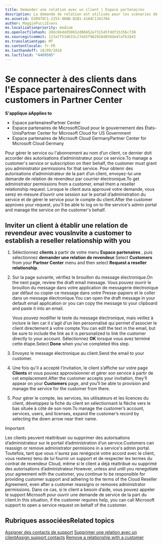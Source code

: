 ```yaml
---
title: Demander une relation avec un client | Espace partenaires
description: La demande de relation est utilisée pour les scénarios de type Multipartenaire et Multicanal. Elle est également utile si un client supprime vos privilèges d’administration délégués et si vous devez les restaurer pour fournir des services d’approvisionnement ou de support.
ms.assetid: E3D979C1-2253-408B-82B1-4104C1341704
author: MaggiePucciEvans
ms.localizationpriority: medium
ms.openlocfilehash: 28dc6bddd50b52d06652e731545fddf15156c738
ms.sourcegitcommit: 123a7f53d633c27eb5f982926d856de47afb1042
ms.translationtype: MT
ms.contentlocale: fr-FR
ms.lasthandoff: 10/09/2018
ms.locfileid: "4489505"
---
```

# <a name="connect-with-customers-in-partner-center"></a><span data-ttu-id="c3538-104">Se connecter à des clients dans l'Espace partenaires</span><span class="sxs-lookup"><span data-stu-id="c3538-104">Connect with customers in Partner Center</span></span>

**<span data-ttu-id="c3538-105">S'applique à</span><span class="sxs-lookup"><span data-stu-id="c3538-105">Applies to</span></span>**

-  <span data-ttu-id="c3538-106">Espace partenaires</span><span class="sxs-lookup"><span data-stu-id="c3538-106">Partner Center</span></span>
-  <span data-ttu-id="c3538-107">Espace partenaires de MicrosoftCloud pour le gouvernement des États-Unis</span><span class="sxs-lookup"><span data-stu-id="c3538-107">Partner Center for Microsoft Cloud for US Government</span></span>
-  <span data-ttu-id="c3538-108">Espace partenaires de Microsoft Cloud Germany</span><span class="sxs-lookup"><span data-stu-id="c3538-108">Partner Center for Microsoft Cloud Germany</span></span>

<span data-ttu-id="c3538-109">Pour gérer le service ou l'abonnement au nom d’un client, ce dernier doit accorder des autorisations d’administrateur pour ce service.</span><span class="sxs-lookup"><span data-stu-id="c3538-109">To manage a customer's service or subscription on their behalf, the customer must grant you administrator permissions for that service.</span></span> <span data-ttu-id="c3538-110">Pour obtenir des autorisations d’administrateur de la part d’un client, envoyez-lui une demande de relation de revendeur par courrier électronique.</span><span class="sxs-lookup"><span data-stu-id="c3538-110">To get administrator permissions from a customer, email them a reseller relationship request.</span></span> <span data-ttu-id="c3538-111">Lorsque le client aura approuvé votre demande, vous serez en mesure d’ouvrir une session sur le portail d’administration du service et de gérer le service pour le compte du client.</span><span class="sxs-lookup"><span data-stu-id="c3538-111">After the customer approves your request, you'll be able to log on to the service's admin portal and manage the service on the customer's behalf.</span></span> 

## <a name="invite-a-customer-to-establish-a-reseller-relationship-with-you"></a><span data-ttu-id="c3538-112">Inviter un client à établir une relation de revendeur avec vous</span><span class="sxs-lookup"><span data-stu-id="c3538-112">Invite a customer to establish a reseller relationship with you</span></span>

1.  <span data-ttu-id="c3538-113">Sélectionnez **clients** à partir de votre menu **Espace partenaires** , puis sélectionnez **demander une relation de revendeur**.</span><span class="sxs-lookup"><span data-stu-id="c3538-113">Select **Customers** from your **Partner Center** menu and then select **Request a reseller relationship**.</span></span>

2.  <span data-ttu-id="c3538-114">Sur la page suivante, vérifiez le brouillon du message électronique.</span><span class="sxs-lookup"><span data-stu-id="c3538-114">On the next page, review the draft email message.</span></span> <span data-ttu-id="c3538-115">Vous pouvez ouvrir le brouillon du message dans votre application de messagerie électronique par défaut ou copier ce message dans votre Presse-papiers et le coller dans un message électronique.</span><span class="sxs-lookup"><span data-stu-id="c3538-115">You can open the draft message in your default email application or you can copy the message to your clipboard and paste it into an email.</span></span> 

    <span data-ttu-id="c3538-116">Vous pouvez modifier le texte du message électronique, mais veillez à inclure le lien car il s'agit d'un lien personnalisé qui permet d'associer le client directement à votre compte.</span><span class="sxs-lookup"><span data-stu-id="c3538-116">You can edit the text in the email, but be sure to include the link as it is personalized to link the customer directly to your account.</span></span> <span data-ttu-id="c3538-117">Sélectionnez **OK** lorsque vous avez terminé cette étape.</span><span class="sxs-lookup"><span data-stu-id="c3538-117">Select **Done** when you’ve completed this step.</span></span>

3.  <span data-ttu-id="c3538-118">Envoyez le message électronique au client.</span><span class="sxs-lookup"><span data-stu-id="c3538-118">Send the email to your customer.</span></span>

4.  <span data-ttu-id="c3538-119">Une fois qu'il a accepté l’invitation, le client s’affiche sur votre page **Clients** et vous pouvez approvisionner et gérer son service à partir de cet emplacement.</span><span class="sxs-lookup"><span data-stu-id="c3538-119">After the customer accepts your invitation, they'll appear on your **Customers** page, and you'll be able to provision and manage the service for the customer from there.</span></span>

 
5.  <span data-ttu-id="c3538-120">Pour gérer le compte, les services, les utilisateurs et les licences du client, développez la fiche du client en sélectionnant la flèche vers le bas située à côté de son nom.</span><span class="sxs-lookup"><span data-stu-id="c3538-120">To manage the customer’s account, services, users, and licenses, expand the customer’s record by selecting the down arrow near their name.</span></span>


> [!IMPORTANT]  
> <span data-ttu-id="c3538-121">Les clients peuvent réattribuer ou supprimer des autorisations d’administrateur sur le portail d’administration d’un service.</span><span class="sxs-lookup"><span data-stu-id="c3538-121">Customers can reassign or remove administrator permisions in a service's admin portal.</span></span> <span data-ttu-id="c3538-122">Toutefois, tant que vous n'aurez pas renégocié votre accord avec le client, vous resterez tenu de lui fournir un support et de respecter les termes du contrat de revendeur Cloud, même si le client a déjà réattribué ou supprimé des autorisations d’administrateur.</span><span class="sxs-lookup"><span data-stu-id="c3538-122">However, unless and until you renegotiate your agreement with the customer, you continue to be responsible for providing customer support and adhering to the terms of the Cloud Reseller Agreement, even after a customer reassigns or removes administrator permissions.</span></span> <span data-ttu-id="c3538-123">Dans ce cas, si le client a besoin d’aide, vous pouvez appeler le support Microsoft pour ouvrir une demande de service de la part du client.</span><span class="sxs-lookup"><span data-stu-id="c3538-123">In this situation, if the customer requires help, you can call Microsoft support to open a service request on behalf of the customer.</span></span>

## <a name="related-topics"></a><span data-ttu-id="c3538-124">Rubriques associées</span><span class="sxs-lookup"><span data-stu-id="c3538-124">Related topics</span></span>

<span data-ttu-id="c3538-125">[Assigner des contacts de support](assign-support-contacts.md)
[Supprimer une relation avec un client](remove-a-relationship.md)</span><span class="sxs-lookup"><span data-stu-id="c3538-125">[Assign support contacts](assign-support-contacts.md)
[Remove a relationship with a customer](remove-a-relationship.md)</span></span>